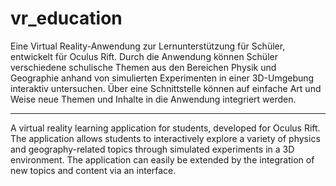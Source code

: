 # vr_education

Eine Virtual Reality-Anwendung zur Lernunterstützung für Schüler, entwickelt für Oculus Rift. Durch die Anwendung können Schüler verschiedene schulische Themen aus den Bereichen Physik und Geographie anhand von simulierten Experimenten in einer 3D-Umgebung interaktiv untersuchen. Über eine Schnittstelle können auf einfache Art und Weise neue Themen und Inhalte in die Anwendung integriert werden. 

---

A virtual reality learning application for students, developed for Oculus Rift. The application allows students to interactively explore a variety of physics and geography-related topics through simulated experiments in a 3D environment. The application can easily be extended by the integration of new topics and content via an interface. 

